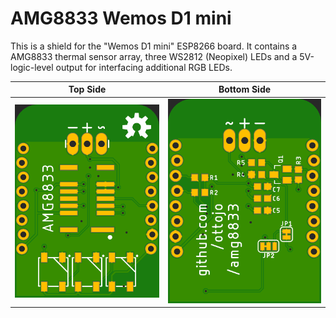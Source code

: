 # AMG8833 Wemos D1 mini

This is a shield for the "Wemos D1 mini" ESP8266 board.
It contains a AMG8833 thermal sensor array, three WS2812 (Neopixel) LEDs and a 5V-logic-level output for interfacing additional RGB LEDs.

Top Side|Bottom Side
:-------------------------:|:-------------------------:
![Top Side](/top.png?raw=true)|![Bottom Side](/bot.png?raw=true)




